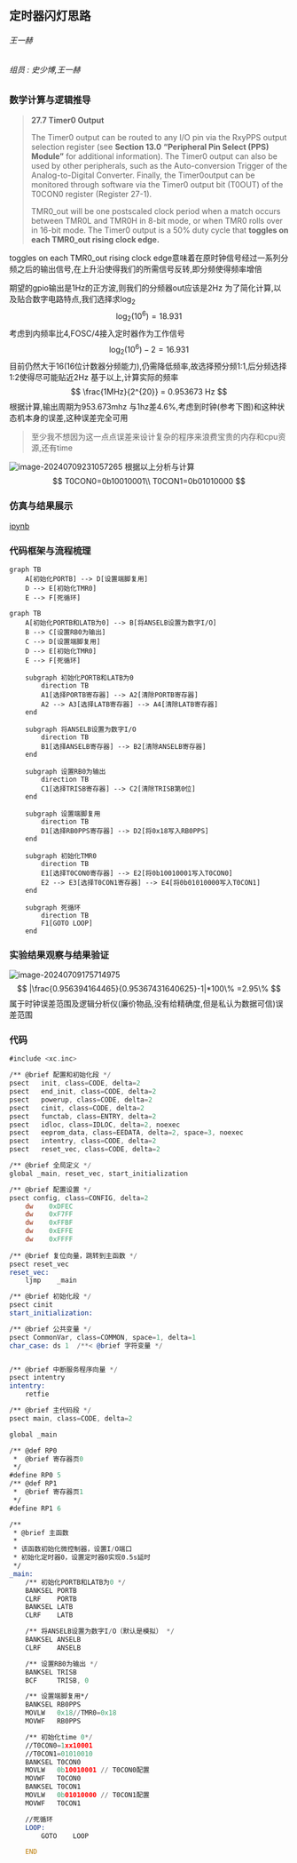 ## 定时器闪灯思路

###### 王一赫

###### 组员 : 史少博,王一赫

### 数学计算与逻辑推导

> **27.7 Timer0 Output**
>
> The Timer0 output can be routed to any I/O pin via the RxyPPS output selection register (see **Section 13.0** **“Peripheral Pin Select (PPS) Module”** for additional information). The Timer0 output can also be used by other peripherals, such as the Auto-conversion Trigger of the Analog-to-Digital Converter. Finally, the Timer0output can be monitored through software via the Timer0 output bit (T0OUT) of the T0CON0 register (Register 27-1).
>
> TMR0_out will be one postscaled clock period when a match occurs between TMR0L and TMR0H in 8-bit mode, or when TMR0 rolls over in 16-bit mode. The Timer0 output is a 50% duty cycle that **toggles on each TMR0_out rising clock edge.**

toggles on each TMR0_out rising clock edge意味着在原时钟信号经过一系列分频之后的输出信号,在上升沿使得我们的所需信号反转,即分频使得频率增倍

期望的gpio输出是1Hz的正方波,则我们的分频器out应该是2Hz
为了简化计算,以及贴合数字电路特点,我们选择求$\log_2$
$$
\log_2(10^6)=18.931
$$
考虑到内频率比4,FOSC/4接入定时器作为工作信号
$$
\log_2(10^6) - 2 =16.931
$$
目前仍然大于16(16位计数器分频能力),仍需降低频率,故选择预分频1:1,后分频选择1:2使得尽可能贴近2Hz
基于以上,计算实际的频率
$$
\frac{1MHz}{2^{20}} = 0.953673 Hz
$$
根据计算,输出周期为953.673mhz
与1hz差4.6%,考虑到时钟(参考下图)和这种状态机本身的误差,这种误差完全可用

> 至少我不想因为这一点点误差来设计复杂的程序来浪费宝贵的内存和cpu资源,还有time

![image-20240709231057265](./assets/image-20240709231057265.png)
根据以上分析与计算
$$
T0CON0=0b10010001\\
T0CON1=0b01010000
$$

### 仿真与结果展示

[ipynb](rel2.ipynb)

### 代码框架与流程梳理

```mermaid
graph TB
    A[初始化PORTB] --> D[设置端脚复用]
    D --> E[初始化TMR0]
    E --> F[死循环]
```



```mermaid
graph TB
    A[初始化PORTB和LATB为0] --> B[将ANSELB设置为数字I/O]
    B --> C[设置RB0为输出]
    C --> D[设置端脚复用]
    D --> E[初始化TMR0]
    E --> F[死循环]
    
    subgraph 初始化PORTB和LATB为0
        direction TB
        A1[选择PORTB寄存器] --> A2[清除PORTB寄存器]
        A2 --> A3[选择LATB寄存器] --> A4[清除LATB寄存器]
    end
    
    subgraph 将ANSELB设置为数字I/O
        direction TB
        B1[选择ANSELB寄存器] --> B2[清除ANSELB寄存器]
    end
    
    subgraph 设置RB0为输出
        direction TB
        C1[选择TRISB寄存器] --> C2[清除TRISB第0位]
    end
    
    subgraph 设置端脚复用
        direction TB
        D1[选择RB0PPS寄存器] --> D2[将0x18写入RB0PPS]
    end
    
    subgraph 初始化TMR0
        direction TB
        E1[选择T0CON0寄存器] --> E2[将0b10010001写入T0CON0]
        E2 --> E3[选择T0CON1寄存器] --> E4[将0b01010000写入T0CON1]
    end
    
    subgraph 死循环
        direction TB
        F1[GOTO LOOP]
    end

```

### 实验结果观察与结果验证

![image-20240709175714975](./assets/image-20240709175714975.png)
$$
|\frac{0.956394164465}{0.95367431640625}-1|*100\% =2.95\%
$$
属于时钟误差范围及逻辑分析仪(廉价物品,没有给精确度,但是私认为数据可信)误差范围

### 代码

```asm
#include <xc.inc>

/** @brief 配置和初始化段 */
psect   init, class=CODE, delta=2
psect   end_init, class=CODE, delta=2
psect   powerup, class=CODE, delta=2
psect   cinit, class=CODE, delta=2
psect   functab, class=ENTRY, delta=2
psect   idloc, class=IDLOC, delta=2, noexec
psect   eeprom_data, class=EEDATA, delta=2, space=3, noexec
psect   intentry, class=CODE, delta=2
psect   reset_vec, class=CODE, delta=2

/** @brief 全局定义 */
global _main, reset_vec, start_initialization

/** @brief 配置设置 */
psect config, class=CONFIG, delta=2
    dw    0xDFEC
    dw    0xF7FF
    dw    0xFFBF
    dw    0xEFFE
    dw    0xFFFF
    
/** @brief 复位向量，跳转到主函数 */
psect reset_vec
reset_vec:
    ljmp    _main

/** @brief 初始化段 */
psect cinit
start_initialization:

/** @brief 公共变量 */
psect CommonVar, class=COMMON, space=1, delta=1
char_case: ds 1  /**< @brief 字符变量 */


/** @brief 中断服务程序向量 */
psect intentry
intentry:
    retfie

/** @brief 主代码段 */
psect main, class=CODE, delta=2

global _main

/** @def RP0
 *  @brief 寄存器页0
 */
#define RP0 5
/** @def RP1
 *  @brief 寄存器页1
 */
#define RP1 6

/**
 * @brief 主函数
 *
 * 该函数初始化微控制器，设置I/O端口
 * 初始化定时器0，设置定时器0实现0.5s延时
 */
_main:
    /** 初始化PORTB和LATB为0 */
    BANKSEL PORTB
    CLRF    PORTB
    BANKSEL LATB
    CLRF    LATB

    /** 将ANSELB设置为数字I/O（默认是模拟） */
    BANKSEL ANSELB
    CLRF    ANSELB

    /** 设置RB0为输出 */
    BANKSEL TRISB
    BCF     TRISB, 0

    /** 设置端脚复用*/
    BANKSEL RB0PPS
    MOVLW   0x18//TMR0=0x18
    MOVWF   RB0PPS

    /** 初始化time 0*/
    //T0CON0=1xx10001
    //T0CON1=01010010
    BANKSEL T0CON0
    MOVLW   0b10010001 // T0CON0配置
    MOVWF   T0CON0
    BANKSEL T0CON1
    MOVLW   0b01010000 // T0CON1配置
    MOVWF   T0CON1

    //死循环
    LOOP:
        GOTO    LOOP

    END
```

